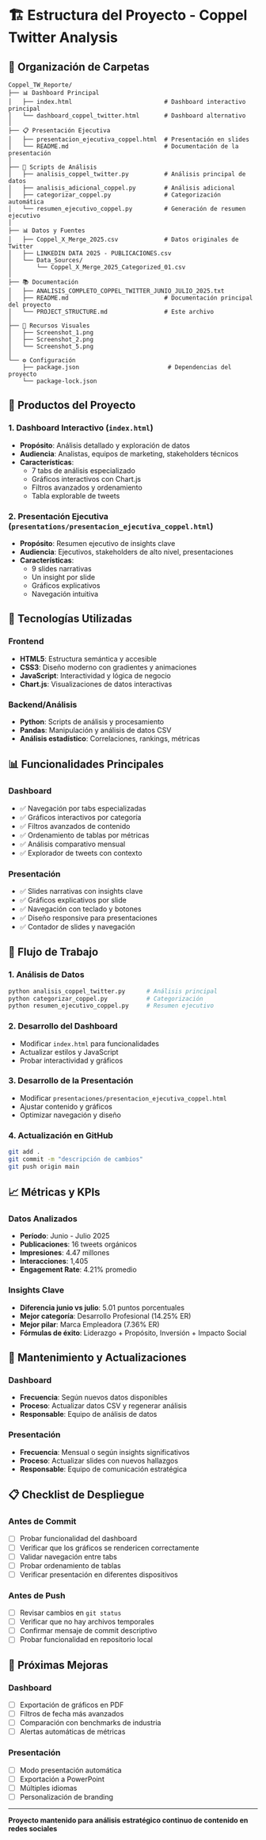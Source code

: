 # 🏗️ Estructura del Proyecto - Coppel Twitter Analysis

## 📁 Organización de Carpetas

```
Coppel_TW_Reporte/
├── 📊 Dashboard Principal
│   ├── index.html                          # Dashboard interactivo principal
│   └── dashboard_coppel_twitter.html       # Dashboard alternativo
│
├── 📋 Presentación Ejecutiva
│   ├── presentacion_ejecutiva_coppel.html  # Presentación en slides
│   └── README.md                           # Documentación de la presentación
│
├── 🐍 Scripts de Análisis
│   ├── analisis_coppel_twitter.py          # Análisis principal de datos
│   ├── analisis_adicional_coppel.py        # Análisis adicional
│   ├── categorizar_coppel.py               # Categorización automática
│   └── resumen_ejecutivo_coppel.py         # Generación de resumen ejecutivo
│
├── 📊 Datos y Fuentes
│   ├── Coppel_X_Merge_2025.csv             # Datos originales de Twitter
│   ├── LINKEDIN DATA 2025 - PUBLICACIONES.csv
│   └── Data_Sources/
│       └── Coppel_X_Merge_2025_Categorized_01.csv
│
├── 📚 Documentación
│   ├── ANALISIS_COMPLETO_COPPEL_TWITTER_JUNIO_JULIO_2025.txt
│   ├── README.md                           # Documentación principal del proyecto
│   └── PROJECT_STRUCTURE.md                # Este archivo
│
├── 🎨 Recursos Visuales
│   ├── Screenshot_1.png
│   ├── Screenshot_2.png
│   └── Screenshot_5.png
│
└── ⚙️ Configuración
    ├── package.json                         # Dependencias del proyecto
    └── package-lock.json
```

## 🎯 Productos del Proyecto

### 1. **Dashboard Interactivo** (`index.html`)
- **Propósito**: Análisis detallado y exploración de datos
- **Audiencia**: Analistas, equipos de marketing, stakeholders técnicos
- **Características**: 
  - 7 tabs de análisis especializado
  - Gráficos interactivos con Chart.js
  - Filtros avanzados y ordenamiento
  - Tabla explorable de tweets

### 2. **Presentación Ejecutiva** (`presentations/presentacion_ejecutiva_coppel.html`)
- **Propósito**: Resumen ejecutivo de insights clave
- **Audiencia**: Ejecutivos, stakeholders de alto nivel, presentaciones
- **Características**:
  - 9 slides narrativas
  - Un insight por slide
  - Gráficos explicativos
  - Navegación intuitiva

## 🔧 Tecnologías Utilizadas

### Frontend
- **HTML5**: Estructura semántica y accesible
- **CSS3**: Diseño moderno con gradientes y animaciones
- **JavaScript**: Interactividad y lógica de negocio
- **Chart.js**: Visualizaciones de datos interactivas

### Backend/Análisis
- **Python**: Scripts de análisis y procesamiento
- **Pandas**: Manipulación y análisis de datos CSV
- **Análisis estadístico**: Correlaciones, rankings, métricas

## 📊 Funcionalidades Principales

### Dashboard
- ✅ Navegación por tabs especializadas
- ✅ Gráficos interactivos por categoría
- ✅ Filtros avanzados de contenido
- ✅ Ordenamiento de tablas por métricas
- ✅ Análisis comparativo mensual
- ✅ Explorador de tweets con contexto

### Presentación
- ✅ Slides narrativas con insights clave
- ✅ Gráficos explicativos por slide
- ✅ Navegación con teclado y botones
- ✅ Diseño responsive para presentaciones
- ✅ Contador de slides y navegación

## 🚀 Flujo de Trabajo

### 1. **Análisis de Datos**
```bash
python analisis_coppel_twitter.py      # Análisis principal
python categorizar_coppel.py           # Categorización
python resumen_ejecutivo_coppel.py     # Resumen ejecutivo
```

### 2. **Desarrollo del Dashboard**
- Modificar `index.html` para funcionalidades
- Actualizar estilos y JavaScript
- Probar interactividad y gráficos

### 3. **Desarrollo de la Presentación**
- Modificar `presentaciones/presentacion_ejecutiva_coppel.html`
- Ajustar contenido y gráficos
- Optimizar navegación y diseño

### 4. **Actualización en GitHub**
```bash
git add .
git commit -m "descripción de cambios"
git push origin main
```

## 📈 Métricas y KPIs

### Datos Analizados
- **Período**: Junio - Julio 2025
- **Publicaciones**: 16 tweets orgánicos
- **Impresiones**: 4.47 millones
- **Interacciones**: 1,405
- **Engagement Rate**: 4.21% promedio

### Insights Clave
- **Diferencia junio vs julio**: 5.01 puntos porcentuales
- **Mejor categoría**: Desarrollo Profesional (14.25% ER)
- **Mejor pilar**: Marca Empleadora (7.36% ER)
- **Fórmulas de éxito**: Liderazgo + Propósito, Inversión + Impacto Social

## 🔄 Mantenimiento y Actualizaciones

### Dashboard
- **Frecuencia**: Según nuevos datos disponibles
- **Proceso**: Actualizar datos CSV y regenerar análisis
- **Responsable**: Equipo de análisis de datos

### Presentación
- **Frecuencia**: Mensual o según insights significativos
- **Proceso**: Actualizar slides con nuevos hallazgos
- **Responsable**: Equipo de comunicación estratégica

## 📋 Checklist de Despliegue

### Antes de Commit
- [ ] Probar funcionalidad del dashboard
- [ ] Verificar que los gráficos se rendericen correctamente
- [ ] Validar navegación entre tabs
- [ ] Probar ordenamiento de tablas
- [ ] Verificar presentación en diferentes dispositivos

### Antes de Push
- [ ] Revisar cambios en `git status`
- [ ] Verificar que no hay archivos temporales
- [ ] Confirmar mensaje de commit descriptivo
- [ ] Probar funcionalidad en repositorio local

## 🌟 Próximas Mejoras

### Dashboard
- [ ] Exportación de gráficos en PDF
- [ ] Filtros de fecha más avanzados
- [ ] Comparación con benchmarks de industria
- [ ] Alertas automáticas de métricas

### Presentación
- [ ] Modo presentación automática
- [ ] Exportación a PowerPoint
- [ ] Múltiples idiomas
- [ ] Personalización de branding

---

**Proyecto mantenido para análisis estratégico continuo de contenido en redes sociales**
